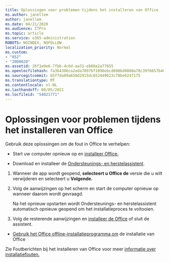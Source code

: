 ```yaml
---
title: Oplossingen voor problemen tijdens het installeren van Office
ms.author: janellem
author: janellem
ms.date: 04/21/2020
ms.audience: ITPro
ms.topic: article
ms.service: o365-administration
ROBOTS: NOINDEX, NOFOLLOW
localization_priority: Normal
ms.custom:
- "852"
- "2000020"
ms.assetid: 26f1e0e6-7fbb-4c6d-aa31-eb60a2a77655
ms.openlocfilehash: fa364306ca2eda7097bf1098ebcd690bd0808a78c39f6657b4049b8e85897dac
ms.sourcegitcommit: b5f7da89a650d2915dc652449623c78be6247175
ms.translationtype: MT
ms.contentlocale: nl-NL
ms.lasthandoff: 08/05/2021
ms.locfileid: "54021771"
---
```

# <a name="solutions-for-issues-while-installing-office"></a>Oplossingen voor problemen tijdens het installeren van Office

Gebruik deze oplossingen om de fout in Office te verhelpen:
  
- Start uw computer opnieuw op en [installeer Office.](https://portal.office.com/OLS/MySoftware.aspx)

- Download en installeer de [Ondersteunings- en herstelassistent](https://aka.ms/SARA-OfficeUninstall-Alchemy).

1. Wanneer de app wordt geopend, **selecteert u Office de** versie die u wilt verwijderen en selecteert u **Volgende.**

2. Volg de aanwijzingen op het scherm en start de computer opnieuw op wanneer daarom wordt gevraagd.

    Na het opnieuw opstarten wordt Ondersteunings- en herstelassistent automatisch opnieuw geopend om het installatieproces te voltooien.

3. Volg de resterende aanwijzingen en [installeer de Office](https://portal.office.com/OLS/MySoftware.aspx) of sluit de assistent.

- [Gebruik het Office offline-installatieprogramma om](https://support.office.com/article/f0a85fe7-118f-41cb-a791-d59cef96ad1c?wt.mc_id=Alchemy_ClientDIA) de installatie van Office

Zie Foutberichten bij het installeren van Office voor meer [informatie over installatiefouten.](https://support.office.com/article/35ff2def-e0b2-4dac-9784-4cf212c1f6c2#BKMK_ErrorMessages)
  